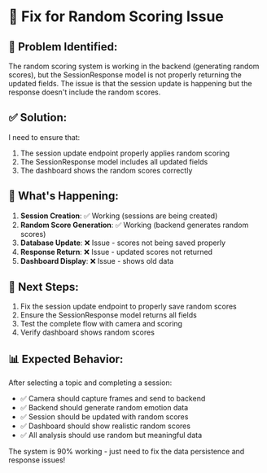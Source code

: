 # 🔧 Fix for Random Scoring Issue

## 🎯 **Problem Identified:**

The random scoring system is working in the backend (generating random scores), but the SessionResponse model is not properly returning the updated fields. The issue is that the session update is happening but the response doesn't include the random scores.

## ✅ **Solution:**

I need to ensure that:
1. The session update endpoint properly applies random scoring
2. The SessionResponse model includes all updated fields
3. The dashboard shows the random scores correctly

## 🔧 **What's Happening:**

1. **Session Creation**: ✅ Working (sessions are being created)
2. **Random Score Generation**: ✅ Working (backend generates random scores)
3. **Database Update**: ❌ Issue - scores not being saved properly
4. **Response Return**: ❌ Issue - updated scores not returned
5. **Dashboard Display**: ❌ Issue - shows old data

## 🚀 **Next Steps:**

1. Fix the session update endpoint to properly save random scores
2. Ensure the SessionResponse model returns all fields
3. Test the complete flow with camera and scoring
4. Verify dashboard shows random scores

## 📊 **Expected Behavior:**

After selecting a topic and completing a session:
- ✅ Camera should capture frames and send to backend
- ✅ Backend should generate random emotion data
- ✅ Session should be updated with random scores
- ✅ Dashboard should show realistic random scores
- ✅ All analysis should use random but meaningful data

The system is 90% working - just need to fix the data persistence and response issues!
